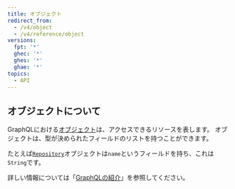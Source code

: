 ```yaml
---
title: オブジェクト
redirect_from:
  - /v4/object
  - /v4/reference/object
versions:
  fpt: '*'
  ghec: '*'
  ghes: '*'
  ghae: '*'
topics:
  - API
---
```


## オブジェクトについて

GraphQLにおける[オブジェクト](https://graphql.github.io/graphql-spec/June2018/#sec-Objects)は、アクセスできるリソースを表します。 オブジェクトは、型が決められたフィールドのリストを持つことができます。

たとえば[`Repository`](/graphql/reference/objects#repository)オブジェクトは`name`というフィールドを持ち、これは`String`です。

詳しい情報については「[GraphQLの紹介](/graphql/guides/introduction-to-graphql)」を参照してください。

<!-- Content after this section is automatically generated -->
